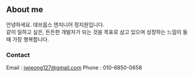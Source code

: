 ## About me

안녕하세요. 데브옵스 엔지니어 정지원입니다.  
같이 일하고 싶은, 든든한 개발자가 되는 것을 목표로 삼고 있으며 성장하는 느낌이 들 때 가장 행복합니다.

### Contact

Email : jwjeong127@gmail.com
Phone : 010-6850-0658
